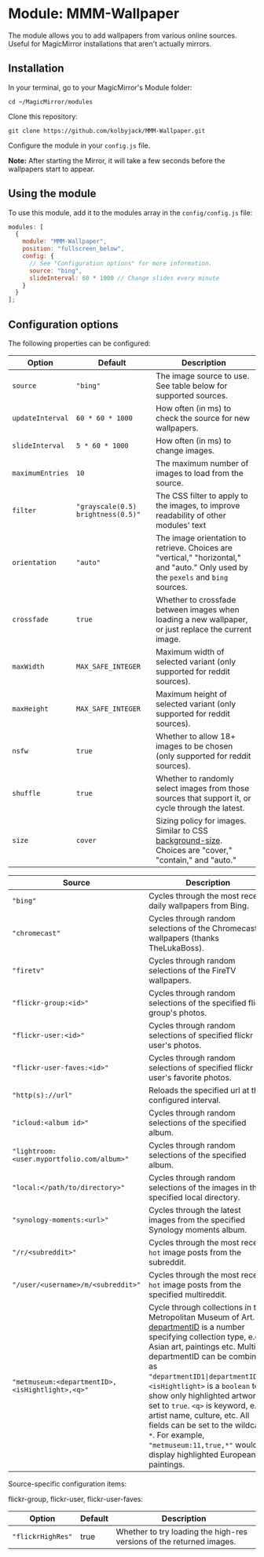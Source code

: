 # Module: MMM-Wallpaper

The module allows you to add wallpapers from various online sources. Useful for MagicMirror installations that aren't actually mirrors.

## Installation

In your terminal, go to your MagicMirror's Module folder:

```
cd ~/MagicMirror/modules
```

Clone this repository:

```
git clone https://github.com/kolbyjack/MMM-Wallpaper.git
```

Configure the module in your `config.js` file.

**Note:** After starting the Mirror, it will take a few seconds before the wallpapers start to appear.

## Using the module

To use this module, add it to the modules array in the `config/config.js` file:

```javascript
modules: [
  {
    module: "MMM-Wallpaper",
    position: "fullscreen_below",
    config: {
      // See "Configuration options" for more information.
      source: "bing",
      slideInterval: 60 * 1000 // Change slides every minute
    }
  }
];
```

## Configuration options

The following properties can be configured:

| Option           | Default                            | Description                                                                                                                                                           |
| ---------------- | ---------------------------------- | --------------------------------------------------------------------------------------------------------------------------------------------------------------------- |
| `source`         | `"bing"`                           | The image source to use. See table below for supported sources.                                                                                                       |
| `updateInterval` | `60 * 60 * 1000`                   | How often (in ms) to check the source for new wallpapers.                                                                                                             |
| `slideInterval`  | `5 * 60 * 1000`                    | How often (in ms) to change images.                                                                                                                                   |
| `maximumEntries` | `10`                               | The maximum number of images to load from the source.                                                                                                                 |
| `filter`         | `"grayscale(0.5) brightness(0.5)"` | The CSS filter to apply to the images, to improve readability of other modules' text                                                                                  |
| `orientation`    | `"auto"`                           | The image orientation to retrieve. Choices are "vertical," "horizontal," and "auto." Only used by the `pexels` and `bing` sources.                                    |
| `crossfade`      | `true`                             | Whether to crossfade between images when loading a new wallpaper, or just replace the current image.                                                                  |
| `maxWidth`       | `MAX_SAFE_INTEGER`                 | Maximum width of selected variant (only supported for reddit sources).                                                                                                |
| `maxHeight`      | `MAX_SAFE_INTEGER`                 | Maximum height of selected variant (only supported for reddit sources).                                                                                               |
| `nsfw`           | `true`                             | Whether to allow 18+ images to be chosen (only supported for reddit sources).                                                                                         |
| `shuffle`        | `true`                             | Whether to randomly select images from those sources that support it, or cycle through the latest.                                                                    |
| `size`           | `cover`                            | Sizing policy for images. Similar to CSS [background-size](https://www.w3schools.com/cssref/css3_pr_background-size.asp). Choices are "cover," "contain," and "auto." |

| Source                                          | Description                                                                                                                                                                                                                                                                                                                                                                                                                                                                                                                                                             |
| ----------------------------------------------- | ----------------------------------------------------------------------------------------------------------------------------------------------------------------------------------------------------------------------------------------------------------------------------------------------------------------------------------------------------------------------------------------------------------------------------------------------------------------------------------------------------------------------------------------------------------------------- |
| `"bing"`                                        | Cycles through the most recent daily wallpapers from Bing.                                                                                                                                                                                                                                                                                                                                                                                                                                                                                                              |
| `"chromecast"`                                  | Cycles through random selections of the Chromecast wallpapers (thanks TheLukaBoss).                                                                                                                                                                                                                                                                                                                                                                                                                                                                                     |
| `"firetv"`                                      | Cycles through random selections of the FireTV wallpapers.                                                                                                                                                                                                                                                                                                                                                                                                                                                                                                              |
| `"flickr-group:<id>"`                           | Cycles through random selections of the specified flickr group's photos.                                                                                                                                                                                                                                                                                                                                                                                                                                                                                                |
| `"flickr-user:<id>"`                            | Cycles through random selections of specified flickr user's photos.                                                                                                                                                                                                                                                                                                                                                                                                                                                                                                     |
| `"flickr-user-faves:<id>"`                      | Cycles through random selections of specified flickr user's favorite photos.                                                                                                                                                                                                                                                                                                                                                                                                                                                                                            |
| `"http(s)://url"`                               | Reloads the specified url at the configured interval.                                                                                                                                                                                                                                                                                                                                                                                                                                                                                                                   |
| `"icloud:<album id>"`                           | Cycles through random selections of the specified album.                                                                                                                                                                                                                                                                                                                                                                                                                                                                                                                |
| `"lightroom:<user.myportfolio.com/album>"`      | Cycles through random selections of the specified album.                                                                                                                                                                                                                                                                                                                                                                                                                                                                                                                |
| `"local:</path/to/directory>"`                  | Cycles through random selections of the images in the specified local directory.                                                                                                                                                                                                                                                                                                                                                                                                                                                                                        |
| `"synology-moments:<url>"`                      | Cycles through the latest images from the specified Synology moments album.                                                                                                                                                                                                                                                                                                                                                                                                                                                                                             |
| `"/r/<subreddit>"`                              | Cycles through the most recent `hot` image posts from the subreddit.                                                                                                                                                                                                                                                                                                                                                                                                                                                                                                    |
| `"/user/<username>/m/<subreddit>"`              | Cycles through the most recent `hot` image posts from the specified multireddit.                                                                                                                                                                                                                                                                                                                                                                                                                                                                                        |
| `"metmuseum:<departmentID>,<isHightlight>,<q>"` | Cycle through collections in the Metropolitan Museum of Art. [departmentID](https://collectionapi.metmuseum.org/public/collection/v1/departments) is a number specifying collection type, e.g., Asian art, paintings etc. Multiple departmentID can be combined as `"departmentID1\|departmentID2"`. `<isHightlight>` is a `boolean` to show only highlighted artwork if set to `true`. `<q>` is keyword, e.g. artist name, culture, etc. All fields can be set to the wildcard `*`. For example, `"metmuseum:11,true,*"` would display highlighted European paintings. |

Source-specific configuration items:

flickr-group, flickr-user, flickr-user-faves:

| Option            | Default | Description                                                          |
| ----------------- | ------- | -------------------------------------------------------------------- |
| `"flickrHighRes"` | true    | Whether to try loading the high-res versions of the returned images. |
